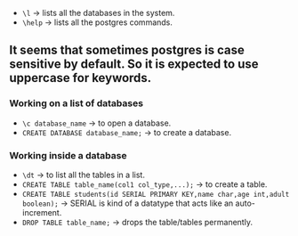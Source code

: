 + `\l` -> lists all the databases in the system.
+ `\help` -> lists all the postgres commands.

## It seems that sometimes postgres is case sensitive by default. So it is expected to use uppercase for keywords.

### Working on a list of databases
+ `\c database_name` -> to open a database.
+ `CREATE DATABASE database_name;` -> to create a database.      

### Working inside a database
+ `\dt` -> to list all the tables in a list.
+ `CREATE TABLE table_name(col1 col_type,...);` -> to create a table.
+ `CREATE TABLE students(id SERIAL PRIMARY KEY,name char,age int,adult boolean);` -> SERIAL is kind of a datatype that acts like an auto-increment.
+ `DROP TABLE table_name;` -> drops the table/tables permanently.
